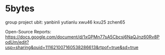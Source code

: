 # 5bytes
group project
ubit:
yanbinli
yutianlu
xwu46
kxu25
zchen65


Open-Source Reports: 
https://docs.google.com/document/d/1xGPMn77sA5Cbcsj6NaQJnz60Rv8PodUm/edit?usp=sharing&ouid=111621007160538286613&rtpof=true&sd=true
